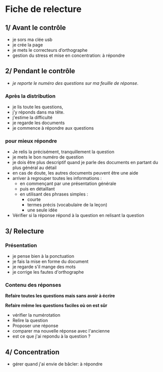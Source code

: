 # Fiche de relecture

## 1/ Avant  le contrôle

- je sors ma clée usb
- je crée la page
- je mets le correcteurs d’orthographe
- gestion du stress et mise en concentration: à répondre


## 2/ Pendant le contrôle 

- *je reporte le numéro des questions sur ma feuille de réponse*.

### Après la distribution

- je lis toute les questions,
- j’y réponds dans ma tête.
- j'estime la difficulté
- je regarde les documents
- je commence à répondre aux questions

### pour mieux répondre

- Je relis la précisément, tranquillement la question
- je mets le bon numéro de question
- je dois être plus descriptif quand je parle des documents en partant du plus général au détail
- en cas de doute, les autres documents peuvent être une aide
- arriver à regrouper toutes les informations :
    - en commençant par une présentation générale
    - puis en détaillant
    - en utilisant des phrases simples :
        - courte
        - termes précis (vocabulaire de la leçon)
        - une seule idée
- Vérifier si la réponse répond à la question en relisant la question



## 3/ Relecture

### Présentation
- je pense bien à la ponctuation
- je fais la mise en forme du document
- je regarde s'il mange des mots
- je corrige les fautes d'orthographe

### Contenu des réponses

**Refaire toutes les questions mais sans avoir à écrire**

**Refaire même les questions faciles où on est sûr**

- vérifier la numérotation
- Relire la question
- Proposer une réponse
- comparer ma nouvelle réponse avec l'ancienne
- est ce que j'ai repondu à la question ?


## 4/ Concentration

- gérer quand j'ai envie de bâcler: à répondre